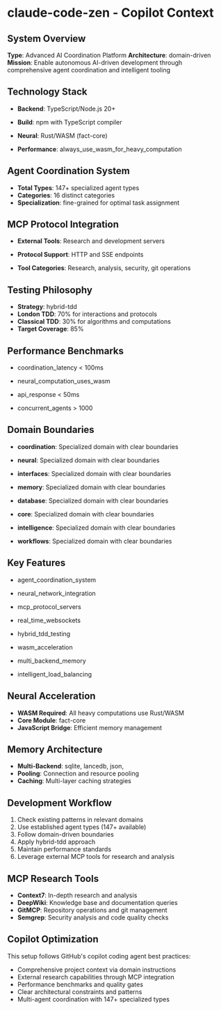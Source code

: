 # claude-code-zen - Copilot Context

## System Overview
**Type**: Advanced AI Coordination Platform
**Architecture**: domain-driven
**Mission**: Enable autonomous AI-driven development through comprehensive agent coordination and intelligent tooling

## Technology Stack

- **Backend**: TypeScript/Node.js 20+
- **Build**: npm with TypeScript compiler



- **Neural**: Rust/WASM (fact-core)
- **Performance**: always_use_wasm_for_heavy_computation


## Agent Coordination System
- **Total Types**: 147+ specialized agent types
- **Categories**: 16 distinct categories
- **Specialization**: fine-grained for optimal task assignment

## MCP Protocol Integration
- **External Tools**: Research and development servers

- **Protocol Support**: HTTP and SSE endpoints

- **Tool Categories**: Research, analysis, security, git operations

## Testing Philosophy
- **Strategy**: hybrid-tdd
- **London TDD**: 70% for interactions and protocols
- **Classical TDD**: 30% for algorithms and computations
- **Target Coverage**: 85%

## Performance Benchmarks

- coordination_latency < 100ms


- neural_computation_uses_wasm


- api_response < 50ms


- concurrent_agents > 1000


## Domain Boundaries

- **coordination**: Specialized domain with clear boundaries


- **neural**: Specialized domain with clear boundaries


- **interfaces**: Specialized domain with clear boundaries


- **memory**: Specialized domain with clear boundaries


- **database**: Specialized domain with clear boundaries


- **core**: Specialized domain with clear boundaries


- **intelligence**: Specialized domain with clear boundaries


- **workflows**: Specialized domain with clear boundaries


## Key Features

- agent_coordination_system


- neural_network_integration


- mcp_protocol_servers


- real_time_websockets


- hybrid_tdd_testing


- wasm_acceleration


- multi_backend_memory


- intelligent_load_balancing



## Neural Acceleration
- **WASM Required**: All heavy computations use Rust/WASM
- **Core Module**: fact-core
- **JavaScript Bridge**: Efficient memory management


## Memory Architecture
- **Multi-Backend**: sqlite, 
lancedb, 
json, 
- **Pooling**: Connection and resource pooling
- **Caching**: Multi-layer caching strategies

## Development Workflow
1. Check existing patterns in relevant domains
2. Use established agent types (147+ available)
3. Follow domain-driven boundaries
4. Apply hybrid-tdd approach
5. Maintain performance standards
5. Leverage external MCP tools for research and analysis

## MCP Research Tools
- **Context7**: In-depth research and analysis
- **DeepWiki**: Knowledge base and documentation queries
- **GitMCP**: Repository operations and git management
- **Semgrep**: Security analysis and code quality checks

## Copilot Optimization
This setup follows GitHub's copilot coding agent best practices:
- Comprehensive project context via domain instructions
- External research capabilities through MCP integration  
- Performance benchmarks and quality gates
- Clear architectural constraints and patterns
- Multi-agent coordination with 147+ specialized types